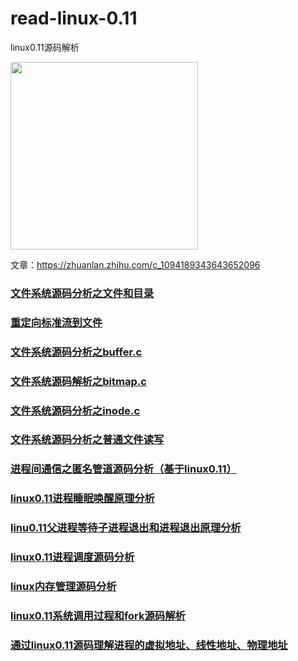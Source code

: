 # read-linux-0.11
linux0.11源码解析

<img src="https://img-blog.csdnimg.cn/20200721120248775.png?x-oss-process=image/watermark,type_ZmFuZ3poZW5naGVpdGk,shadow_10,text_aHR0cHM6Ly9ibG9nLmNzZG4ubmV0L1RIRUFOQVJLSA==,size_16,color_FFFFFF,t_70" alt="" width="300" height="300" align="bottom" />

文章：https://zhuanlan.zhihu.com/c_1094189343643652096

### [文件系统源码分析之文件和目录](https://blog.csdn.net/THEANARKH/article/details/86554770)
### [重定向标准流到文件](https://blog.csdn.net/THEANARKH/article/details/86619305)
### [文件系统源码分析之buffer.c](https://blog.csdn.net/THEANARKH/article/details/86110394)
### [文件系统源码解析之bitmap.c](https://blog.csdn.net/THEANARKH/article/details/86112131)
### [文件系统源码分析之inode.c](https://blog.csdn.net/THEANARKH/article/details/86113547)
### [文件系统源码分析之普通文件读写](https://blog.csdn.net/THEANARKH/article/details/86553456)
### [进程间通信之匿名管道源码分析（基于linux0.11）](https://blog.csdn.net/THEANARKH/article/details/86552801)
### [linux0.11进程睡眠唤醒原理分析](https://blog.csdn.net/THEANARKH/article/details/89168016)
### [linu0.11父进程等待子进程退出和进程退出原理分析](https://blog.csdn.net/THEANARKH/article/details/89168173)
### [linux0.11进程调度源码分析](https://blog.csdn.net/THEANARKH/article/details/89167919)
### [linux内存管理源码分析](https://blog.csdn.net/THEANARKH/article/details/89049210)
### [linux0.11系统调用过程和fork源码解析](https://blog.csdn.net/THEANARKH/article/details/89048993)
### [通过linux0.11源码理解进程的虚拟地址、线性地址、物理地址](https://blog.csdn.net/THEANARKH/article/details/89048926)
